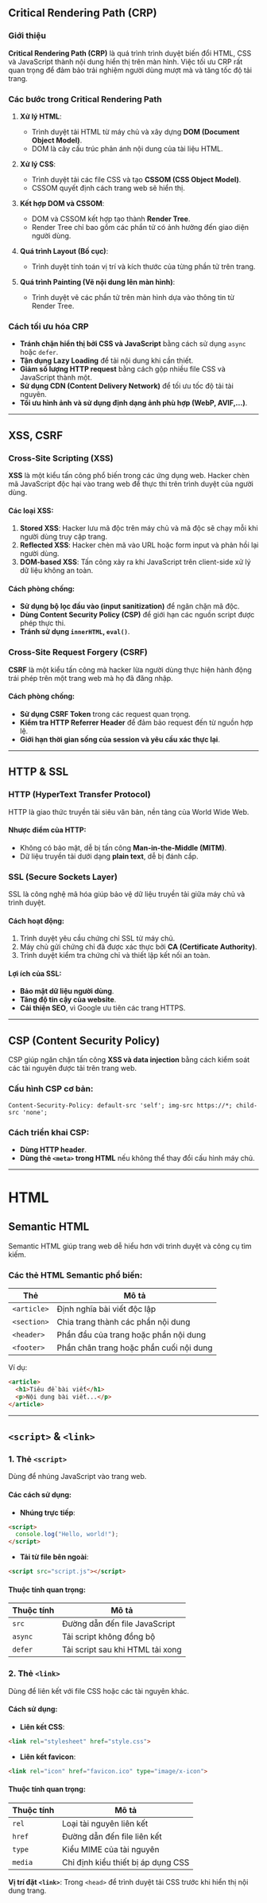 ## Critical Rendering Path (CRP)

### Giới thiệu

**Critical Rendering Path (CRP)** là quá trình trình duyệt biến đổi HTML, CSS và JavaScript thành nội dung hiển thị trên màn hình. Việc tối ưu CRP rất quan trọng để đảm bảo trải nghiệm người dùng mượt mà và tăng tốc độ tải trang.

### Các bước trong Critical Rendering Path

1. **Xử lý HTML**:
   - Trình duyệt tải HTML từ máy chủ và xây dựng **DOM (Document Object Model)**.
   - DOM là cây cấu trúc phản ánh nội dung của tài liệu HTML.

2. **Xử lý CSS**:
   - Trình duyệt tải các file CSS và tạo **CSSOM (CSS Object Model)**.
   - CSSOM quyết định cách trang web sẽ hiển thị.

3. **Kết hợp DOM và CSSOM**:
   - DOM và CSSOM kết hợp tạo thành **Render Tree**.
   - Render Tree chỉ bao gồm các phần tử có ảnh hưởng đến giao diện người dùng.

4. **Quá trình Layout (Bố cục)**:
   - Trình duyệt tính toán vị trí và kích thước của từng phần tử trên trang.
   
5. **Quá trình Painting (Vẽ nội dung lên màn hình)**:
   - Trình duyệt vẽ các phần tử trên màn hình dựa vào thông tin từ Render Tree.
   
### Cách tối ưu hóa CRP

- **Tránh chặn hiển thị bởi CSS và JavaScript** bằng cách sử dụng `async` hoặc `defer`.
- **Tận dụng Lazy Loading** để tải nội dung khi cần thiết.
- **Giảm số lượng HTTP request** bằng cách gộp nhiều file CSS và JavaScript thành một.
- **Sử dụng CDN (Content Delivery Network)** để tối ưu tốc độ tải tài nguyên.
- **Tối ưu hình ảnh và sử dụng định dạng ảnh phù hợp (WebP, AVIF,...)**.

---

## XSS, CSRF

### Cross-Site Scripting (XSS)

**XSS** là một kiểu tấn công phổ biến trong các ứng dụng web. Hacker chèn mã JavaScript độc hại vào trang web để thực thi trên trình duyệt của người dùng.

#### Các loại XSS:
1. **Stored XSS**: Hacker lưu mã độc trên máy chủ và mã độc sẽ chạy mỗi khi người dùng truy cập trang.
2. **Reflected XSS**: Hacker chèn mã vào URL hoặc form input và phản hồi lại người dùng.
3. **DOM-based XSS**: Tấn công xảy ra khi JavaScript trên client-side xử lý dữ liệu không an toàn.

#### Cách phòng chống:
- **Sử dụng bộ lọc đầu vào (input sanitization)** để ngăn chặn mã độc.
- **Dùng Content Security Policy (CSP)** để giới hạn các nguồn script được phép thực thi.
- **Tránh sử dụng `innerHTML`, `eval()`**.

### Cross-Site Request Forgery (CSRF)

**CSRF** là một kiểu tấn công mà hacker lừa người dùng thực hiện hành động trái phép trên một trang web mà họ đã đăng nhập.

#### Cách phòng chống:
- **Sử dụng CSRF Token** trong các request quan trọng.
- **Kiểm tra HTTP Referrer Header** để đảm bảo request đến từ nguồn hợp lệ.
- **Giới hạn thời gian sống của session và yêu cầu xác thực lại**.

---

## HTTP & SSL

### HTTP (HyperText Transfer Protocol)

HTTP là giao thức truyền tải siêu văn bản, nền tảng của World Wide Web.

#### Nhược điểm của HTTP:
- Không có bảo mật, dễ bị tấn công **Man-in-the-Middle (MITM)**.
- Dữ liệu truyền tải dưới dạng **plain text**, dễ bị đánh cắp.

### SSL (Secure Sockets Layer)

SSL là công nghệ mã hóa giúp bảo vệ dữ liệu truyền tải giữa máy chủ và trình duyệt.

#### Cách hoạt động:
1. Trình duyệt yêu cầu chứng chỉ SSL từ máy chủ.
2. Máy chủ gửi chứng chỉ đã được xác thực bởi **CA (Certificate Authority)**.
3. Trình duyệt kiểm tra chứng chỉ và thiết lập kết nối an toàn.

#### Lợi ích của SSL:
- **Bảo mật dữ liệu người dùng**.
- **Tăng độ tin cậy của website**.
- **Cải thiện SEO**, vì Google ưu tiên các trang HTTPS.

---

## CSP (Content Security Policy)

CSP giúp ngăn chặn tấn công **XSS và data injection** bằng cách kiểm soát các tài nguyên được tải trên trang web.

### Cấu hình CSP cơ bản:
```http
Content-Security-Policy: default-src 'self'; img-src https://*; child-src 'none';
```

### Cách triển khai CSP:
- **Dùng HTTP header**.
- **Dùng thẻ `<meta>` trong HTML** nếu không thể thay đổi cấu hình máy chủ.

---

# HTML

## Semantic HTML

Semantic HTML giúp trang web dễ hiểu hơn với trình duyệt và công cụ tìm kiếm.

### Các thẻ HTML Semantic phổ biến:
| Thẻ | Mô tả |
|------|--------------------------------|
| `<article>` | Định nghĩa bài viết độc lập |
| `<section>` | Chia trang thành các phần nội dung |
| `<header>` | Phần đầu của trang hoặc phần nội dung |
| `<footer>` | Phần chân trang hoặc phần cuối nội dung |

Ví dụ:
```html
<article>
  <h1>Tiêu đề bài viết</h1>
  <p>Nội dung bài viết...</p>
</article>
```

---

## `<script>` & `<link>`

### 1. Thẻ `<script>`

Dùng để nhúng JavaScript vào trang web.

#### Các cách sử dụng:
- **Nhúng trực tiếp**:
```html
<script>
  console.log("Hello, world!");
</script>
```
- **Tải từ file bên ngoài**:
```html
<script src="script.js"></script>
```

#### Thuộc tính quan trọng:
| Thuộc tính | Mô tả |
|------------|----------------------------|
| `src` | Đường dẫn đến file JavaScript |
| `async` | Tải script không đồng bộ |
| `defer` | Tải script sau khi HTML tải xong |

### 2. Thẻ `<link>`

Dùng để liên kết với file CSS hoặc các tài nguyên khác.

#### Cách sử dụng:
- **Liên kết CSS**:
```html
<link rel="stylesheet" href="style.css">
```
- **Liên kết favicon**:
```html
<link rel="icon" href="favicon.ico" type="image/x-icon">
```

#### Thuộc tính quan trọng:
| Thuộc tính | Mô tả |
|------------|------------------------|
| `rel` | Loại tài nguyên liên kết |
| `href` | Đường dẫn đến file liên kết |
| `type` | Kiểu MIME của tài nguyên |
| `media` | Chỉ định kiểu thiết bị áp dụng CSS |

**Vị trí đặt `<link>`**: Trong `<head>` để trình duyệt tải CSS trước khi hiển thị nội dung trang.
